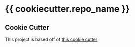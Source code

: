 # {{ cookiecutter.repo_name }}

## Cookie Cutter

This project is based off of [this cookie cutter](https://github.com/GregHilston/ghilston-python-cookiecutter)
